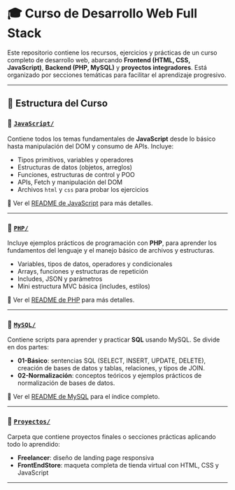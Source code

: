 # 🎓 Curso de Desarrollo Web Full Stack

Este repositorio contiene los recursos, ejercicios y prácticas de un curso completo de desarrollo web, abarcando **Frontend (HTML, CSS, JavaScript)**, **Backend (PHP, MySQL)** y **proyectos integradores**. Está organizado por secciones temáticas para facilitar el aprendizaje progresivo.

---

## 📁 Estructura del Curso

### 🔹 [`JavaScript/`](./JavaScript/)
Contiene todos los temas fundamentales de **JavaScript** desde lo básico hasta manipulación del DOM y consumo de APIs. Incluye:

- Tipos primitivos, variables y operadores
- Estructuras de datos (objetos, arreglos)
- Funciones, estructuras de control y POO
- APIs, Fetch y manipulación del DOM
- Archivos `html` y `css` para probar los ejercicios

📄 Ver el [README de JavaScript](./JavaScript/README.md) para más detalles.

---

### 🔹 [`PHP/`](./PHP/)
Incluye ejemplos prácticos de programación con **PHP**, para aprender los fundamentos del lenguaje y el manejo básico de archivos y estructuras.

- Variables, tipos de datos, operadores y condicionales
- Arrays, funciones y estructuras de repetición
- Includes, JSON y parámetros
- Mini estructura MVC básica (includes, estilos)

📄 Ver el [README de PHP](./PHP/README.md) para más detalles.

---

### 🔹 [`MySQL/`](./MySQL/)
Contiene scripts para aprender y practicar **SQL** usando MySQL. Se divide en dos partes:

- **01-Básico**: sentencias SQL (SELECT, INSERT, UPDATE, DELETE), creación de bases de datos y tablas, relaciones, y tipos de JOIN.
- **02-Normalización**: conceptos teóricos y ejemplos prácticos de normalización de bases de datos.

📄 Ver el [README de MySQL](./MySQL/README.md) para el índice completo.

---

### 🔹 [`Proyectos/`](./Proyectos/)
Carpeta que contiene proyectos finales o secciones prácticas aplicando todo lo aprendido:

- **Freelancer**: diseño de landing page responsiva
- **FrontEndStore**: maqueta completa de tienda virtual con HTML, CSS y JavaScript

---
